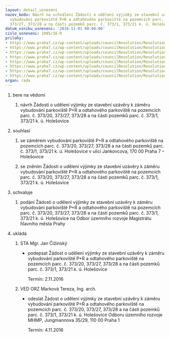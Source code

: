 ```yaml
---
layout: detail_usneseni
nazev_bodu: Návrh na schválení Žádosti o udělení výjimky ze stavební uzávěry k záměru
  vybudování parkoviště P+R a odtahového parkoviště na pozemcích parc. č. 373/20,
  373/27, 373/28 a na části pozemků parc. č. 373/1, 373/21 k. ú. Holešovice
datum_vzniku_usneseni: '2016-11-01 00:00:00'
cislo_usneseni: 1085/16-R
prilohy:
- https://www.praha7.cz/wp-content/uploads/councilResolution/Resolutions/27657/export/c1duvodova_zprava~126344.doc
- https://www.praha7.cz/wp-content/uploads/councilResolution/Resolutions/27657/export/c2ZADOSTOUDELENIVYJIMKYZESTAVEBNIUZAVERY~126343.docx
- https://www.praha7.cz/wp-content/uploads/councilResolution/Resolutions/27657/export/c3prilohazadostic1Studieproveditelnostizakresdokatastralnimapy~126342.pdf
- https://www.praha7.cz/wp-content/uploads/councilResolution/Resolutions/27657/export/c4prilohazadostic2Studieproveditelnostisirsivztahy~126341.pdf
- https://www.praha7.cz/wp-content/uploads/councilResolution/Resolutions/27657/export/c5prilohazadostic3Studieproveditelnostisituacecelkova~126340.pdf
- https://www.praha7.cz/wp-content/uploads/councilResolution/Resolutions/27657/export/c6prilohazadostic4Studieproveditelnostisituacedopravni~126339.pdf
- https://www.praha7.cz/wp-content/uploads/councilResolution/Resolutions/27657/export/c7prilohazadostic5Studieproveditelnostitextovacast~126338.pdf
- https://www.praha7.cz/wp-content/uploads/councilResolution/Resolutions/27657/export/export~297485.pdf
organ: rada
---
```

<ol class="urzList_view" id="urzList">
<li class="urzClass1" id=""><span name="1">bere na vědomí</span> 
<ol class="urzOlClass">
<li class="urzClass2" style="TEXT-ALIGN: left" id=""><span><p>návrh Žádosti o udělení výjimky ze stavební uzávěry k záměru vybudování parkoviště P+R a odtahového parkoviště na pozemcích parc. č. 373/20, 373/27, 373/28 a na části pozemků parc. č. 373/1, 373/21 k. ú. Holešovice</p></span></li></ol></li>
<li class="urzClass1" id=""><span name="26">souhlasí</span> 
<ol class="urzOlClass">
<li class="urzClass2" style="TEXT-ALIGN: left" id=""><span><p>se záměrem vybudování&nbsp;parkoviště P+R a odtahového parkoviště&nbsp;na pozemcích parc. č. 373/20, 373/27, 373/28 a na části pozemků parc. č. 373/1, 373/21 k. ú. Holešovice v ulici Jankovcova, 170 00 Praha 7 – Holešovice</p></span></li>
<li class="urzClass2" style="TEXT-ALIGN: left" id=""><span><p>se zněním Žádosti o udělení výjimky ze stavební uzávěry k záměru vybudování parkoviště P+R a odtahového parkoviště na pozemcích parc. č. 373/20, 373/27, 373/28 a na části pozemků parc. č. 373/1, 373/21 k. ú. Holešovice</p></span></li></ol></li>
<li class="urzClass1" id=""><span name="24">schvaluje</span> 
<ol class="urzOlClass">
<li class="urzClass2" style="TEXT-ALIGN: left" id=""><span><p>podání Žádosti o udělení výjimky ze stavební uzávěry k záměru vybudování parkoviště P+R a odtahového parkoviště na pozemcích parc. č. 373/20, 373/27, 373/28 a na části pozemků parc. č. 373/1, 373/21 k. ú. Holešovice na Odbor územního rozvoje Magistrátu hlavního města Prahy</p></span></li></ol></li><li class="urzClass1" id="urzUkoly"><span name="1">ukládá</span><ol class="urzOlClass"><li class="urzClass2"><span><p>STA Mgr. Jan Čižinský</p></span><ul class="urzUlClass"><li class="urzClass3"><span><p>podepsat Žádost o udělení výjimky ze stavební uzávěry k záměru vybudování parkoviště P+R a odtahového parkoviště na pozemcích parc. č. 373/20, 373/27, 373/28 a na části pozemků parc. č. 373/1, 373/21 k. ú. Holešovice</p></span><span class="urzUkolTermin">  Termín:&nbsp;2.11.2016</span></li></ul></li><li class="urzClass2"><span><p>VED ORZ Marková Tereza, Ing. arch.</p></span><ul class="urzUlClass"><li class="urzClass3"><span><p>odeslat Žádost o udělení výjimky ze stavební uzávěry k záměru vybudování parkoviště P+R a odtahového parkoviště na pozemcích parc. č. 373/20, 373/27, 373/28 a na části pozemků parc. č. 373/1, 373/21 k. ú. Holešovice Odboru územního rozvoje MHMP, Jungmannova 35/29, 110 00 Praha 1</p></span><span class="urzUkolTermin">  Termín:&nbsp;4.11.2016</span></li></ul></li></ol></li>
</ol>